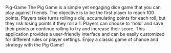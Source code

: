 Pig-Game
The Pig Game is a simple yet engaging dice game that you can play against friends. The objective is to be the first player to reach 100 points. Players take turns rolling a die, accumulating points for each roll, but they risk losing points if they roll a 1. Players can choose to 'hold' and save their points or continue rolling to try and increase their score. This application provides a user-friendly interface and can be easily customized for different rules or player settings. Enjoy a classic game of chance and strategy with the Pig Game!
